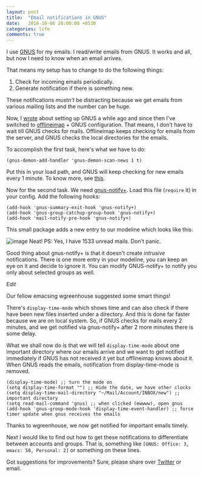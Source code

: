 ```yaml
---
layout: post
title:  "Email notifications in GNUS"
date:   2016-10-06 20:00:00 +0530
categories: life
comments: true
---
```


I use [GNUS](http://gnus.org/) for my emails. I read/write emails from GNUS. It works and all, but now I need to know when an email arrives.

That means my setup has to change to do the following things:

1. Check for incoming emails periodically.
2. Generate notification if there is something new.

These notifications *mustn't* be distracting because we get emails from various mailing lists and the number can be huge.

Now, I [wrote](http://codingquark.com/emacs/2015/12/05/setting-up-gnus-in-emacs.html) about setting up GNUS a while ago and since then I've switched to [offlineimap](http://www.offlineimap.org/) + GNUS configuration.
That means, I don't have to wait till GNUS checks for mails. Offlineimap keeps checking for emails from the server, and GNUS checks the local directories for the emails.

To accomplish the first task, here's what we have to do:

```elisp
(gnus-demon-add-handler 'gnus-demon-scan-news 1 t)
````

Put this in your load path, and GNUS will keep checking for new emails every 1 minute. To know more, see [this](https://www.emacswiki.org/emacs/GNUSDemon).

Now for the second task. We need [gnus-notify+](https://www.emacswiki.org/emacs-en/gnus-notify+.el). Load this file (`require` it) in your config.
Add the following hooks:

```elisp
(add-hook 'gnus-summary-exit-hook 'gnus-notify+)
(add-hook 'gnus-group-catchup-group-hook 'gnus-notify+)
(add-hook 'mail-notify-pre-hook 'gnus-notify+)
````
This small package adds a new entry to our modeline which looks like this:

![image](/images/screenies/notification.png)
Neat!
PS: Yes, I have 1533 unread mails. Don't panic.

Good thing about gnus-notify+ is that it doesn't create *intrusive* notifications. There is one more entry in your modeline, you can keep an eye on it and decide to ignore it.
You can modify GNUS-notify+ to notify you only about selected groups as well.

*Edit*

Our fellow emacsing wgreenhouse suggested some smart things!

There's `display-time-mode` which shows time and can also check if there have been new files inserted under a directory. And this is done far faster because we are on local system. So, if GNUS checks for mails every 2 minutes, and we get notified via gnus-notify+ after 2 more minutes there is some delay.

What we shall now do is that we will tell `display-time-mode` about one important directory where our emails arrive and we want to get notified immediately if GNUS has not received it yet but offlineimap knows about it. When GNUS reads the emails, notification from display-time-mode is removed.

```elisp
(display-time-mode) ;; turn the mode on
(setq display-time-format "") ;; Hide the date, we have other clocks
(setq display-time-mail-directory "~/Mail/Account/INBOX/new") ;; important directory
(setq read-mail-command 'gnus) ;; when clicked (ewwww), open gnus
(add-hook 'gnus-group-mode-hook 'display-time-event-handler) ;; force timer update when gnus receives the emails
````

Thanks to wgreenhouse, we now get notified for important emails timely.

Next I would like to find out how to get these notifications to differentiate between accounts and groups. That is, something like `[GNUS: Office: 3, emacs: 50, Personal: 2]` or something on these lines.

Got suggestions for improvements? Sure, please share over [Twitter](https://twitter.com/codingquark) or email.
